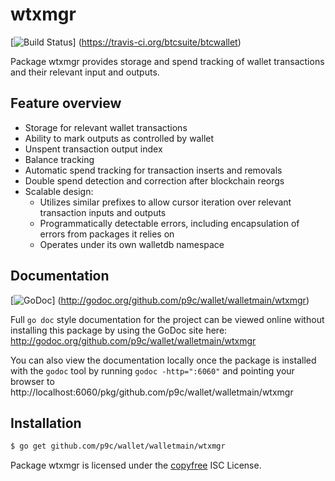 wtxmgr
======

[![Build Status](https://travis-ci.org/btcsuite/btcwallet.png?branch=master)]
(https://travis-ci.org/btcsuite/btcwallet)

Package wtxmgr provides storage and spend tracking of wallet transactions and
their relevant input and outputs.

## Feature overview

- Storage for relevant wallet transactions
- Ability to mark outputs as controlled by wallet
- Unspent transaction output index
- Balance tracking
- Automatic spend tracking for transaction inserts and removals
- Double spend detection and correction after blockchain reorgs
- Scalable design:
  - Utilizes similar prefixes to allow cursor iteration over relevant transaction
    inputs and outputs
  - Programmatically detectable errors, including encapsulation of errors from
    packages it relies on
  - Operates under its own walletdb namespace
    
## Documentation

[![GoDoc](https://godoc.org/github.com/p9c/wallet/walletmain/wtxmgr?status.png)]
(http://godoc.org/github.com/p9c/wallet/walletmain/wtxmgr)

Full `go doc` style documentation for the project can be viewed online without
installing this package by using the GoDoc site here:
http://godoc.org/github.com/p9c/wallet/walletmain/wtxmgr

You can also view the documentation locally once the package is installed with
the `godoc` tool by running `godoc -http=":6060"` and pointing your browser to
http://localhost:6060/pkg/github.com/p9c/wallet/walletmain/wtxmgr

## Installation

```bash
$ go get github.com/p9c/wallet/walletmain/wtxmgr
```

Package wtxmgr is licensed under the [copyfree](http://copyfree.org) ISC
License.
